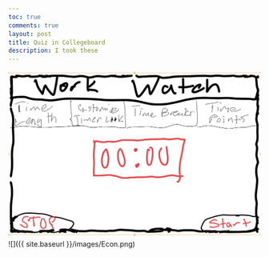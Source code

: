```yaml
---
toc: true
comments: true
layout: post
title: Quiz in Collegeboard
description: I took these
---
```



![](../images/work.jpeg)
![]({{ site.baseurl }}/images/Econ.png)